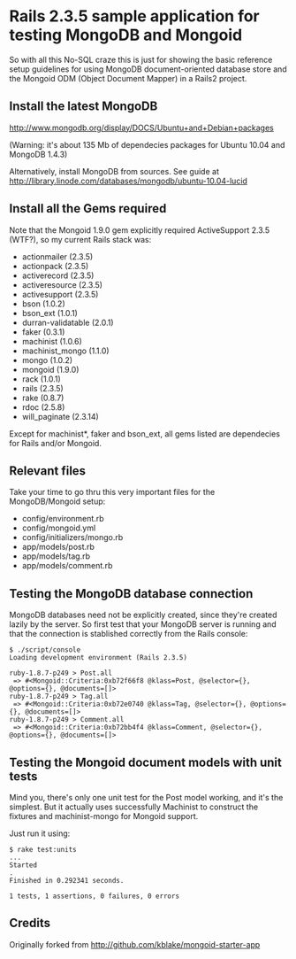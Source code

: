 # Rails 2.3.5 sample application for testing MongoDB and Mongoid

So with all this No-SQL craze this is just for showing the basic reference setup guidelines for using MongoDB document-oriented database store and the Mongoid ODM (Object Document Mapper) in a Rails2 project.

## Install the latest MongoDB

http://www.mongodb.org/display/DOCS/Ubuntu+and+Debian+packages

(Warning: it's about 135 Mb of dependecies packages for Ubuntu 10.04 and MongoDB 1.4.3)

Alternatively, install MongoDB from sources. See guide at http://library.linode.com/databases/mongodb/ubuntu-10.04-lucid

## Install all the Gems required

Note that the Mongoid 1.9.0 gem explicitly required ActiveSupport 2.3.5 (WTF?), so my current Rails stack was:

* actionmailer (2.3.5)
* actionpack (2.3.5)
* activerecord (2.3.5)
* activeresource (2.3.5)
* activesupport (2.3.5)
* bson (1.0.2)
* bson_ext (1.0.1)
* durran-validatable (2.0.1)
* faker (0.3.1)
* machinist (1.0.6)
* machinist_mongo (1.1.0)
* mongo (1.0.2)
* mongoid (1.9.0)
* rack (1.0.1)
* rails (2.3.5)
* rake (0.8.7)
* rdoc (2.5.8)
* will_paginate (2.3.14)

Except for machinist*, faker and bson_ext, all gems listed are dependecies for Rails and/or Mongoid.

## Relevant files

Take your time to go thru this very important files for the MongoDB/Mongoid setup:

- config/environment.rb
- config/mongoid.yml
- config/initializers/mongo.rb
- app/models/post.rb
- app/models/tag.rb
- app/models/comment.rb

## Testing the MongoDB database connection

MongoDB databases need not be explicitly created, since they're created lazily by the server. So first test that your MongoDB server is running and that the connection is stablished correctly from the Rails console:

    $ ./script/console
    Loading development environment (Rails 2.3.5)

    ruby-1.8.7-p249 > Post.all
     => #<Mongoid::Criteria:0xb72f66f8 @klass=Post, @selector={}, @options={}, @documents=[]>
    ruby-1.8.7-p249 > Tag.all
     => #<Mongoid::Criteria:0xb72e0740 @klass=Tag, @selector={}, @options={}, @documents=[]>
    ruby-1.8.7-p249 > Comment.all
     => #<Mongoid::Criteria:0xb72bb4f4 @klass=Comment, @selector={}, @options={}, @documents=[]>

## Testing the Mongoid document models with unit tests

Mind you, there's only one unit test for the Post model working, and it's the simplest. But it actually uses successfully Machinist to construct the fixtures and machinist-mongo for Mongoid support.

Just run it using:

    $ rake test:units
    ...
    Started
    .
    Finished in 0.292341 seconds.

    1 tests, 1 assertions, 0 failures, 0 errors

## Credits

Originally forked from http://github.com/kblake/mongoid-starter-app
